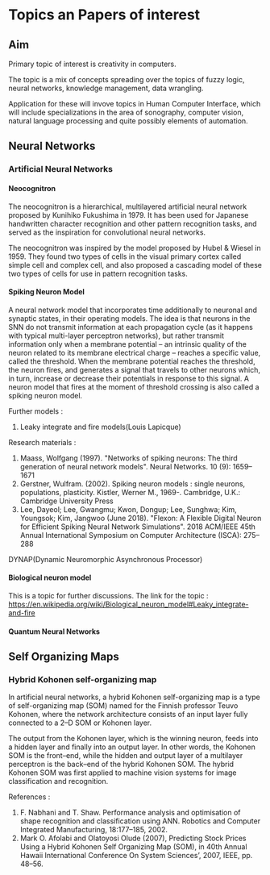 # Topics an Papers of interest

## Aim

Primary topic of interest is creativity in computers.

The topic is a mix of concepts spreading over the topics of
fuzzy logic, neural networks, knowledge management, data wrangling.

Application for these will invove topics in Human Computer Interface,
which will include specializations in the area of sonography, computer vision,
natural language processing and quite possibly elements of automation.

## Neural Networks

### Artificial Neural Networks

#### Neocognitron

The neocognitron is a hierarchical, multilayered artificial neural network proposed by Kunihiko Fukushima in 1979.
It has been used for Japanese handwritten character recognition and other pattern recognition tasks, and served as the inspiration for convolutional neural networks.


The neocognitron was inspired by the model proposed by Hubel & Wiesel in 1959. They found two types of cells in the visual primary cortex called simple cell and complex cell, and also proposed a cascading model of these two types of cells for use in pattern recognition tasks.

#### Spiking Neuron Model

A neural network model that incorporates time additionally to neuronal and synaptic states, in their operating models.
The idea is that neurons in the SNN do not transmit information at each propagation cycle (as it happens with typical multi-layer perceptron networks), but rather transmit information only when a membrane potential – an intrinsic quality of the neuron related to its membrane electrical charge – reaches a specific value, called the threshold. When the membrane potential reaches the threshold, the neuron fires, and generates a signal that travels to other neurons which, in turn, increase or decrease their potentials in response to this signal. A neuron model that fires at the moment of threshold crossing is also called a spiking neuron model.

Further models : 
1. Leaky integrate and fire models(Louis Lapicque)

Research materials : 

1. Maass, Wolfgang (1997). "Networks of spiking neurons: The third generation of neural network models". Neural Networks. 10 (9): 1659–1671
2. Gerstner, Wulfram. (2002). Spiking neuron models : single neurons, populations, plasticity. Kistler, Werner M., 1969-. Cambridge, U.K.: Cambridge University Press
3. Lee, Dayeol; Lee, Gwangmu; Kwon, Dongup; Lee, Sunghwa; Kim, Youngsok; Kim, Jangwoo (June 2018). "Flexon: A Flexible Digital Neuron for Efficient Spiking Neural Network Simulations". 2018 ACM/IEEE 45th Annual International Symposium on Computer Architecture (ISCA): 275–288

DYNAP(Dynamic Neuromorphic Asynchronous Processor)


#### Biological neuron model 

This is a topic for further discussions. The link for the topic : https://en.wikipedia.org/wiki/Biological_neuron_model#Leaky_integrate-and-fire

#### Quantum Neural Networks




## Self Organizing Maps

### Hybrid Kohonen self-organizing map

In artificial neural networks, a hybrid Kohonen self-organizing map is a type of self-organizing map (SOM) named for the Finnish professor Teuvo Kohonen, where the network architecture consists of an input layer fully connected to a 2–D SOM or Kohonen layer. 

The output from the Kohonen layer, which is the winning neuron, feeds into a hidden layer and finally into an output layer. In other words, the Kohonen SOM is the front–end, while the hidden and output layer of a multilayer perceptron is the back–end of the hybrid Kohonen SOM. The hybrid Kohonen SOM was first applied to machine vision systems for image classification and recognition.

References : 

1. F. Nabhani and T. Shaw. Performance analysis and optimisation of shape recognition and classification using ANN. Robotics and Computer Integrated Manufacturing, 18:177–185, 2002.
2. Mark O. Afolabi and Olatoyosi Olude (2007), Predicting Stock Prices Using a Hybrid Kohonen Self Organizing Map (SOM), in 40th Annual Hawaii International Conference On System Sciences’, 2007, IEEE, pp. 48–56.


